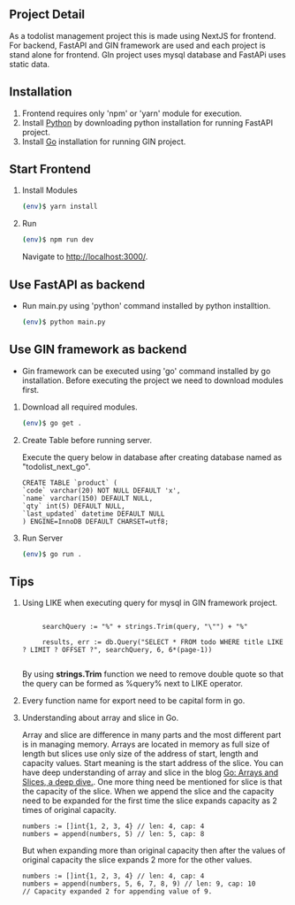 ## Project Detail

As a todolist management project this is made using NextJS for frontend. For backend, FastAPI and GIN framework are used and each project is stand alone for frontend. GIn project uses mysql database and FastAPi uses static data.

## Installation

1. Frontend requires only 'npm' or 'yarn' module for execution.
2. Install [Python](https://www.python.org/downloads/) by downloading python installation for running FastAPI project.
3. Install [Go](https://go.dev/dl/) installation for running GIN project.

## Start Frontend

1. Install Modules
    ```bash
    (env)$ yarn install
    ```

2. Run
    ```bash
    (env)$ npm run dev
    ```

    Navigate to [http://localhost:3000/](http://localhost:3000/).

## Use FastAPI as backend

* Run main.py using 'python' command installed by python installtion.

    ```bash
    (env)$ python main.py
    ```

## Use GIN framework as backend

* Gin framework can be executed using 'go' command installed by go installation. Before executing the project we need to download modules first.

1. Download all required modules.

    ```bash
    (env)$ go get .
    ```
2. Create Table before running server.

    Execute the query below in database after creating database named as "todolist_next_go".

    ```
    CREATE TABLE `product` (
    `code` varchar(20) NOT NULL DEFAULT 'x',
    `name` varchar(150) DEFAULT NULL,
    `qty` int(5) DEFAULT NULL,
    `last_updated` datetime DEFAULT NULL
    ) ENGINE=InnoDB DEFAULT CHARSET=utf8;
    ```

3. Run Server

    ```bash
    (env)$ go run .
    ```

## Tips

1. Using LIKE when executing query for mysql in GIN framework project.

    <code>
        searchQuery := "%" + strings.Trim(query, "\"") + "%" <br/>
	    results, err := db.Query("SELECT * FROM todo WHERE title LIKE ? LIMIT ? OFFSET ?", searchQuery, 6, 6*(page-1))
    </code>

    By using <strong>strings.Trim</strong> function we need to remove double quote so that the query can be formed as %query% next to LIKE operator.

2. Every function name for export need to be capital form in go.

3. Understanding about array and slice in Go.

    Array and slice are difference in many parts and the most different part is in managing memory.
    Arrays are located in memory as full size of length but slices use only size of the address of start, length and capacity values. Start meaning is the start address of the slice. You can have deep understanding of array and slice in the blog [Go: Arrays and Slices, a deep dive.](https://dev.to/dawkaka/go-arrays-and-slices-a-deep-dive-dp8#:~:text=What%20this%20means%20is%20that,segment%20of%20an%20underlying%20array.).
    One more thing need be mentioned for slice is that the capacity of the slice. When we append the slice and the capacity need to be expanded for the first time the slice expands capacity as 2 times of original capacity.

    ```
    numbers := []int{1, 2, 3, 4} // len: 4, cap: 4
    numbers = append(numbers, 5) // len: 5, cap: 8
    ```

    But when expanding more than original capacity then after the values of original capacity the slice expands 2 more for the other values.

    ```
    numbers := []int{1, 2, 3, 4} // len: 4, cap: 4
    numbers = append(numbers, 5, 6, 7, 8, 9) // len: 9, cap: 10
    // Capacity expanded 2 for appending value of 9.
    ```